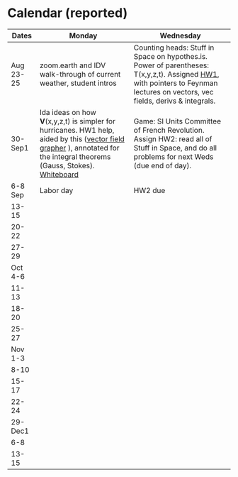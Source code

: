 # Calendar (reported) 

Dates	|Monday	|Wednesday
-------|------------- | ------------- 
Aug 23-25 |zoom.earth and IDV walk-through of current weather, student intros| Counting heads: Stuff in Space on hypothes.is. Power of parentheses: T(x,y,z,t). Assigned [HW1](https://github.com/ATMOcanes/ATM651_2021/tree/master/Week%20copy%201), with pointers to Feynman lectures on vectors, vec fields, derivs & integrals. 
30-Sep1	| Ida ideas on how **V**(x,y,z,t) is simpler for hurricanes. HW1 help, aided by this ([vector field grapher](https://user.mendelu.cz/marik/EquationExplorer/vectorfield.html) ), annotated for the integral theorems (Gauss, Stokes). [Whiteboard](https://github.com/ATMOcanes/ATM651_2021/blob/master/Week%20copy%202/Whiteboard%5B20210830%5D.pdf)| Game: SI Units Committee of French Revolution. Assign HW2: read all of Stuff in Space, and do all problems for next Weds (due end of day).  
6-8 Sep|Labor day|HW2 due
13-15	||
20-22   ||
27-29	||
Oct 4-6	||
11-13	||
18-20	||
25-27	||
Nov 1-3	||
8-10	||
15-17	||
22-24	||
29-Dec1	||
6-8	||
13-15||
